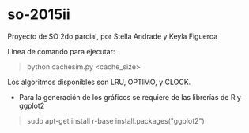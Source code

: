 # so-2015ii
Proyecto de SO 2do parcial, por Stella Andrade y Keyla Figueroa

Linea de comando para ejecutar:

> python cachesim.py <workload> <algoritmo> <cache_size>

Los algoritmos disponibles son LRU, OPTIMO, y CLOCK.

* Para la generación de los gráficos se requiere de las librerías de R y ggplot2

> sudo apt-get install r-base
install.packages("ggplot2")
